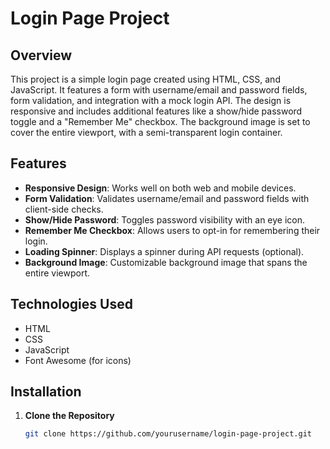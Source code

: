# Login Page Project

## Overview

This project is a simple login page created using HTML, CSS, and JavaScript. It features a form with username/email and password fields, form validation, and integration with a mock login API. The design is responsive and includes additional features like a show/hide password toggle and a "Remember Me" checkbox. The background image is set to cover the entire viewport, with a semi-transparent login container.

## Features

- **Responsive Design**: Works well on both web and mobile devices.
- **Form Validation**: Validates username/email and password fields with client-side checks.
- **Show/Hide Password**: Toggles password visibility with an eye icon.
- **Remember Me Checkbox**: Allows users to opt-in for remembering their login.
- **Loading Spinner**: Displays a spinner during API requests (optional).
- **Background Image**: Customizable background image that spans the entire viewport.

## Technologies Used

- HTML
- CSS
- JavaScript
- Font Awesome (for icons)

## Installation

1. **Clone the Repository**

   ```sh
   git clone https://github.com/yourusername/login-page-project.git
